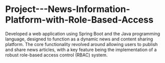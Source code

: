 # Project---News-Information-Platform-with-Role-Based-Access
Developed a web application using Spring Boot and the Java programming language, designed to function as a dynamic news and content sharing platform. The core functionality revolved around allowing users to publish and share news articles, with a key feature being the implementation of a robust role-based access control (RBAC) system.
